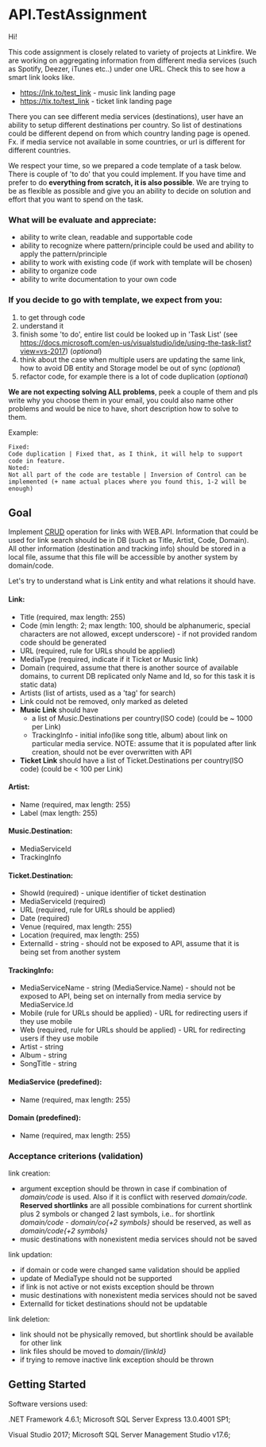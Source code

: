 # API.TestAssignment

Hi! 

This code assignment is closely related to variety of projects at Linkfire. We are working on aggregating information from different media services (such as Spotify, Deezer, iTunes etc..) under one URL. Check this to see how a smart link looks like.

- https://lnk.to/test_link - music link landing page
- https://tix.to/test_link - ticket link landing page

There you can see different media services (destinations), user have an ability to setup different destinations per country. So list of destinations could be different depend on from which country landing page is opened. Fx. if media service not available in some countries, or url is different for different countries.

We respect your time, so we prepared a code template of a task below. There is couple of 'to do' that you could implement. If you have time and prefer to do **everything from scratch, it is also possible**. We are trying to be as flexible as possible and give you an ability to decide on solution and effort that you want to spend on the task. 

### What will be evaluate and appreciate:

- ability to write clean, readable and supportable code
- ability to recognize where pattern/principle could be used and ability to apply the pattern/principle
- ability to work with existing code (if work with template will be chosen)
- ability to organize code
- ability to write documentation to your own code		

### If you decide to go with template, we expect from you:

1. to get through code
2. understand it
3. finish some 'to do', entire list could be looked up in 'Task List' (see https://docs.microsoft.com/en-us/visualstudio/ide/using-the-task-list?view=vs-2017) (*optional*)
4. think about the case when multiple users are updating the same link, how to avoid DB entity and Storage model be out of sync (*optional*)
5. refactor code, for example there is a lot of code duplication (*optional*)

**We are not expecting solving ALL problems**, peek a couple of them and pls write why you choose them in your email, you could also name other problems and would be nice to have, short description how to solve to them.

Example:
```
Fixed:
Code duplication | Fixed that, as I think, it will help to support code in feature.
Noted:
Not all part of the code are testable | Inversion of Control can be implemented (+ name actual places where you found this, 1-2 will be enough)
```

## Goal

Implement [CRUD](https://en.wikipedia.org/wiki/Create,_read,_update_and_delete) operation for links with WEB.API. Information that could be used for link search should be in DB (such as Title, Artist, Code, Domain). All other information (destination and tracking info) should be stored in a local file, assume that this file will be accessible by another system by domain/code. 

Let's try to understand what is Link entity and what relations it should have.

#### Link:

- Title (required, max length: 255)
- Code  (min length: 2; max length: 100, should be alphanumeric, special characters are not allowed, except underscore) - if not provided random code should be generated 
- URL   (required, rule for URLs should be applied)
- MediaType (required, indicate if it Ticket or Music link)
- Domain  (required, assume that there is another source of available domains, to current DB replicated only Name and Id, so for this task it is static data)
- Artists (list of artists, used as a 'tag' for search)
- Link could not be removed, only marked as deleted
- **Music Link** should have 
  	* a list of Music.Destinations per country(ISO code) (could be ~ 1000 per Link)
  	* TrackingInfo - initial info(like song title, album) about link on particular media service. NOTE: assume that it is populated after link creation, should not be ever overwritten with API 
- **Ticket Link** should have a list of Ticket.Destinations per country(ISO code) (could be < 100 per Link)
		
#### Artist:		
- Name  (required, max length: 255)
- Label (max length: 255)
		
#### Music.Destination:
- MediaServiceId
- TrackingInfo
		
#### Ticket.Destination:
- ShowId   (required) - unique identifier of ticket destination
- MediaServiceId (required)
- URL		 (required, rule for URLs should be applied)
- Date	 (required)
- Venue    (required, max length: 255)
- Location (required, max length: 255)
- ExternalId - string - should not be exposed to API, assume that it is being set from another system
		
#### TrackingInfo:
- MediaServiceName - string (MediaService.Name) - should not be exposed to API, being set on internally from media service by MediaService.Id
- Mobile		(rule for URLs should be applied) - URL for redirecting users if they use mobile
- Web			(required, rule for URLs should be applied) - URL for redirecting users if they use mobile
- Artist		- string
- Album		- string
- SongTitle	- string 

#### MediaService (predefined):
- Name (required, max length: 255)

#### Domain (predefined):
- Name (required, max length: 255)

### Acceptance criterions (validation)

link creation: 
- argument exception should be thrown in case if combination of *domain/code* is used. Also if it is conflict with reserved *domain/code*. **Reserved shortlinks** are all possible combinations for current shortlink plus 2 symbols or changed 2 last symbols, i.e.. for shortlink *domain/code* - *domain/co{+2 symbols}* should be reserved, as well as *domain/code{+2 symbols}*
- music destinations with nonexistent media services should not be saved

link updation:
- if domain or code were changed same validation should be applied
- update of MediaType should not be supported
- if link is not active or not exists exception should be thrown
- music destinations with nonexistent media services should not be saved
- ExternalId for ticket destinations should not be updatable

link deletion:
- link should not be physically removed, but shortlink should be available for other link
- link files should be moved to *domain/{linkId}*
- if trying to remove inactive link exception should be thrown

## Getting Started

Software versions used:

  .NET Framework 4.6.1;
  Microsoft SQL Server Express 13.0.4001 SP1;
 
  Visual Studio 2017;
  Microsoft SQL Server Management Studio v17.6;
